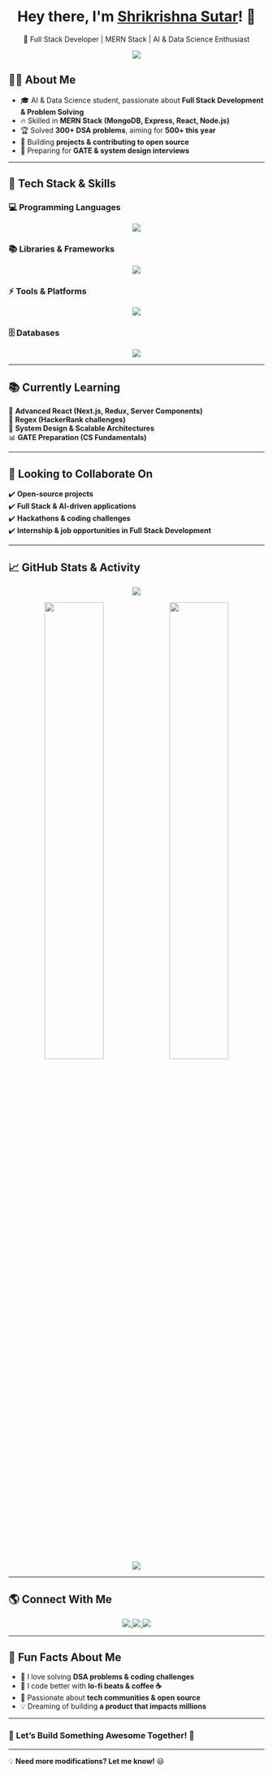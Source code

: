 <h1 align="center">  
  Hey there, I'm <a href="https://github.com/Skrishna0703">Shrikrishna Sutar</a>! 👋  
</h1>  

<p align="center">
  🚀 Full Stack Developer | MERN Stack | AI & Data Science Enthusiast  
</p>

<p align="center">
  <img src="https://readme-typing-svg.herokuapp.com?font=Fira+Code&size=22&pause=1000&color=00C7E6&center=true&vCenter=true&width=600&lines=Full+Stack+Web+Developer;Competitive+Programmer;AI+and+DS+Enthusiast;Lifelong+Learner;Open+Source+Contributor" />  
</p>  




## 👨‍💻 **About Me**  

- 🎓 AI & Data Science student, passionate about **Full Stack Development & Problem Solving**  
- 🔥 Skilled in **MERN Stack (MongoDB, Express, React, Node.js)**  
- 🏆 Solved **300+ DSA problems**, aiming for **500+ this year**  
- 🚀 Building **projects & contributing to open source**  
- 🎯 Preparing for **GATE & system design interviews**  

---

## 🚀 **Tech Stack & Skills**  

### 💻 **Programming Languages**  
<p align="center">  
  <img src="https://skillicons.dev/icons?i=cpp,html,css,php,java,python" />  
</p>  

### 📚 **Libraries & Frameworks**  
<p align="center">  
  <img src="https://skillicons.dev/icons?i=js,nodejs,vite,react,bootstrap,express,tailwind" />  
</p>  

### ⚡ **Tools & Platforms**  
<p align="center">  
  <img src="https://skillicons.dev/icons?i=git,vscode,github,postman,androidstudio,wordpress" />  
</p>  

### 🗄 **Databases**  
<p align="center">  
  <img src="https://skillicons.dev/icons?i=mysql,mongodb,firebase" />  
</p>  

---

## 📚 **Currently Learning**  
🎯 **Advanced React (Next.js, Redux, Server Components)**  
📌 **Regex (HackerRank challenges)**  
🚀 **System Design & Scalable Architectures**  
📊 **GATE Preparation (CS Fundamentals)**  

---

## 🤝 **Looking to Collaborate On**  
✔️ **Open-source projects**  
✔️ **Full Stack & AI-driven applications**  
✔️ **Hackathons & coding challenges**  
✔️ **Internship & job opportunities in Full Stack Development**  

---

## 📈 **GitHub Stats & Activity**  

<p align="center">
  <img src="https://github-profile-trophy.vercel.app/?username=Skrishna0703&theme=radical&no-frame=true&row=1&column=7" />
</p>

<p align="center">
  <img width="48%" src="https://github-readme-streak-stats.herokuapp.com/?user=Skrishna0703&theme=tokyonight" />
  <img width="48%" src="https://github-readme-stats.vercel.app/api?username=Skrishna0703&show_icons=true&theme=tokyonight&count_private=true" />
</p>

<p align="center">
  <img src="https://github-readme-activity-graph.vercel.app/graph?username=Skrishna0703&theme=react-dark&hide_border=true" />
</p>

---

## 🌎 **Connect With Me**  
<p align="center">
  <a href="https://www.linkedin.com/in/shrikrishna-sutar/" target="_blank">
    <img src="https://img.shields.io/badge/LinkedIn-0A66C2?style=for-the-badge&logo=linkedin&logoColor=white" />
  </a>
  <a href="mailto:shrikrishna.sutar@example.com">
    <img src="https://img.shields.io/badge/Email-D14836?style=for-the-badge&logo=gmail&logoColor=white" />
  </a>
  <a href="https://github.com/Skrishna0703" target="_blank">
    <img src="https://img.shields.io/badge/GitHub-181717?style=for-the-badge&logo=github&logoColor=white" />
  </a>
</p>

---

## 🎉 **Fun Facts About Me**  
- 🧩 I love solving **DSA problems & coding challenges**  
- 🎵 I code better with **lo-fi beats & coffee ☕**  
- 🌟 Passionate about **tech communities & open source**  
- 💡 Dreaming of building **a product that impacts millions**  

---

### 🎯 **Let’s Build Something Awesome Together! 🚀**  

---

💡 **Need more modifications? Let me know!** 😃
